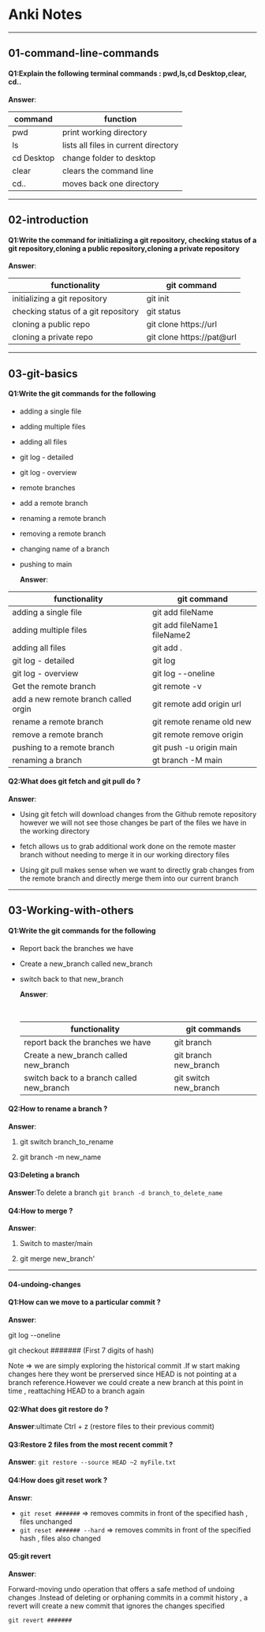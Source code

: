 # Anki Notes

---

## 01-command-line-commands

#### Q1:Explain the following terminal commands : pwd,ls,cd Desktop,clear, cd..

**Answer**:

| command    | function                             |
| ---------- | ------------------------------------ |
| pwd        | print working directory              |
| ls         | lists all files in current directory |
| cd Desktop | change folder to desktop             |
| clear      | clears the command line              |
| cd..       | moves back one directory             |

---

## 02-introduction

#### Q1:Write the command for initializing a git repository, checking status of a git repository,cloning a public repository,cloning a private repository

**Answer**:

| functionality                       | git command               |
| ----------------------------------- | ------------------------- |
| initializing a git repository       | git init                  |
| checking status of a git repository | git status                |
| cloning a public repo               | git clone https://url     |
| cloning a private repo              | git clone https://pat@url |

---

## 03-git-basics

#### Q1:Write the git commands for the following

- adding a single file 

- adding multiple files 

- adding all files 

- git log - detailed

- git log - overview

- remote branches 

- add a remote branch 

- renaming a remote branch

- removing a remote branch 

- changing name of a branch 

- pushing to main
  
  **Answer**: 

| functionality                        | git command                 |
| ------------------------------------ | --------------------------- |
| adding a single file                 | git add fileName            |
| adding multiple files                | git add fileName1 fileName2 |
| adding all files                     | git add .                   |
| git log - detailed                   | git log                     |
| git log - overview                   | git log --oneline           |
| Get the remote branch                | git remote -v               |
| add a new remote branch called orgin | git remote add origin url   |
| rename a remote branch               | git remote rename old new   |
| remove a remote branch               | git remote remove origin    |
| pushing to a remote branch           | git push -u origin main     |
| renaming a branch                    | gt branch -M main           |

#### Q2:What does git fetch and git pull do ?

**Answer**:

- Using git fetch will download changes from the Github 
  remote repository however we will not see those changes be part of the 
  files we have in the working directory

- fetch allows us to grab additional work done on the remote
   master branch without needing to merge it in our working directory 
  files

- Using git pull makes sense when we want to directly grab changes from 
  the remote branch and directly merge them into our current branch

---

## 03-Working-with-others

#### Q1:Write the git commands for the following

- Report back the branches we have 

- Create a new_branch called new_branch

- switch back to that new_branch
  
  **Answer**:
  
   
  
  | functionality                             | git commands          |
  | ----------------------------------------- | --------------------- |
  | report back the branches we have          | git branch            |
  | Create a new_branch called new_branch     | git branch new_branch |
  | switch back to a branch called new_branch | git switch new_branch |

#### Q2:How to rename a branch ?

**Answer**:

1. git switch branch_to_rename

2. git branch -m new_name



#### Q3:Deleting a branch

**Answer**:To delete a branch `git branch -d branch_to_delete_name`

#### Q4:How to merge ?

**Answer**: 

1. Switch to master/main

2. git merge new_branch'

------

#### 04-undoing-changes

#### Q1:How can we move to a particular commit ? 

**Answer**: 

git log --oneline

git checkout ####### (First 7 digits of hash)

Note => we are simply exploring the historical commit .If w start making changes here they wont be prerserved since HEAD is not pointing at a branch reference.However we could create a new branch at this point in time , reattaching HEAD to a branch again

#### Q2:What does git restore do ? 

**Answer**:ultimate Ctrl + z (restore files to their previous commit)

#### Q3:Restore 2 files from the most recent commit ? 

**Answer**: `git restore --source HEAD ~2 myFile.txt`

#### Q4:How does git reset work ? 

**Answr**:

- `git reset #######` => removes commits in front of the specified hash , files unchanged
- `git reset ####### --hard` => removes commits in front of the specified hash , files also changed

#### Q5:git revert 

**Answer**: 

Forward-moving undo operation that offers a safe method of undoing changes .Instead of deleting or orphaning commits in a commit history , a revert will create a new commit that ignores the changes specified 

`git revert #######`
